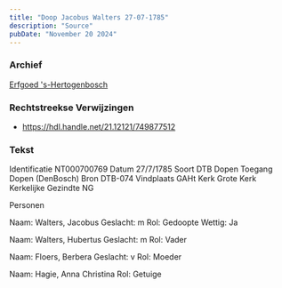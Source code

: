 ```yaml
---
title: "Doop Jacobus Walters 27-07-1785"
description: "Source"
pubDate: "November 20 2024"
---
```


### Archief
[Erfgoed 's-Hertogenbosch](https://www.erfgoedshertogenbosch.nl/)

### Rechtstreekse Verwijzingen
- https://hdl.handle.net/21.12121/749877512

### Tekst
Identificatie NT000700769
Datum 27/7/1785
Soort DTB Dopen
Toegang Dopen (DenBosch)
Bron DTB-074
Vindplaats GAHt
Kerk Grote Kerk
Kerkelijke Gezindte NG

Personen  

Naam:  Walters, Jacobus
Geslacht:  m
Rol:  Gedoopte
Wettig:  Ja

Naam:  Walters, Hubertus
Geslacht:  m
Rol:  Vader

Naam:  Floers, Berbera
Geslacht:  v
Rol:  Moeder

Naam:  Hagie, Anna Christina
Rol:  Getuige